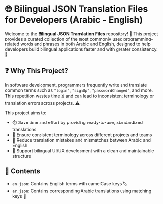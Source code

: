 # 🌐 Bilingual JSON Translation Files for Developers (Arabic - English)

Welcome to the **Bilingual JSON Translation Files** repository! 🎉 This project provides a curated collection of the most commonly used programming-related words and phrases in both Arabic and English, designed to help developers build bilingual applications faster and with greater consistency. 🚀

## ❓ Why This Project?

In software development, programmers frequently write and translate common terms such as `"login"`, `"signUp"`, `"passwordChanged"`, and more. This repetition wastes time ⏳ and can lead to inconsistent terminology or translation errors across projects. ⚠️

This project aims to:

- ⏱️ Save time and effort by providing ready-to-use, standardized translations  
- 🧩 Ensure consistent terminology across different projects and teams  
- 🚫 Reduce translation mistakes and mismatches between Arabic and English  
- 🎨 Support bilingual UI/UX development with a clean and maintainable structure  

## 📂 Contents

- `en.json`: Contains English terms with camelCase keys 🏷️  
- `ar.json`: Contains corresponding Arabic translations using matching keys 📝  

